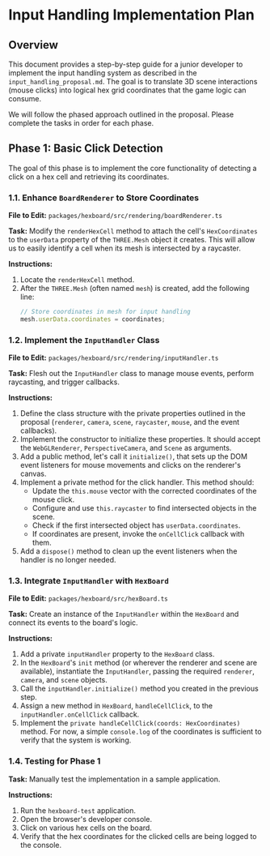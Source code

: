 # Input Handling Implementation Plan

## Overview

This document provides a step-by-step guide for a junior developer to implement the input handling system as described in the `input_handling_proposal.md`. The goal is to translate 3D scene interactions (mouse clicks) into logical hex grid coordinates that the game logic can consume.

We will follow the phased approach outlined in the proposal. Please complete the tasks in order for each phase.

## Phase 1: Basic Click Detection

The goal of this phase is to implement the core functionality of detecting a click on a hex cell and retrieving its coordinates.

### 1.1. Enhance `BoardRenderer` to Store Coordinates

**File to Edit:** `packages/hexboard/src/rendering/boardRenderer.ts`

**Task:** Modify the `renderHexCell` method to attach the cell's `HexCoordinates` to the `userData` property of the `THREE.Mesh` object it creates. This will allow us to easily identify a cell when its mesh is intersected by a raycaster.

**Instructions:**
1.  Locate the `renderHexCell` method.
2.  After the `THREE.Mesh` (often named `mesh`) is created, add the following line:
    ```typescript
    // Store coordinates in mesh for input handling
    mesh.userData.coordinates = coordinates;
    ```

### 1.2. Implement the `InputHandler` Class

**File to Edit:** `packages/hexboard/src/rendering/inputHandler.ts`

**Task:** Flesh out the `InputHandler` class to manage mouse events, perform raycasting, and trigger callbacks.

**Instructions:**
1.  Define the class structure with the private properties outlined in the proposal (`renderer`, `camera`, `scene`, `raycaster`, `mouse`, and the event callbacks).
2.  Implement the constructor to initialize these properties. It should accept the `WebGLRenderer`, `PerspectiveCamera`, and `Scene` as arguments.
3.  Add a public method, let's call it `initialize()`, that sets up the DOM event listeners for mouse movements and clicks on the renderer's canvas.
4.  Implement a private method for the click handler. This method should:
    *   Update the `this.mouse` vector with the corrected coordinates of the mouse click.
    *   Configure and use `this.raycaster` to find intersected objects in the scene.
    *   Check if the first intersected object has `userData.coordinates`.
    *   If coordinates are present, invoke the `onCellClick` callback with them.
5.  Add a `dispose()` method to clean up the event listeners when the handler is no longer needed.

### 1.3. Integrate `InputHandler` with `HexBoard`

**File to Edit:** `packages/hexboard/src/hexBoard.ts`

**Task:** Create an instance of the `InputHandler` within the `HexBoard` and connect its events to the board's logic.

**Instructions:**
1.  Add a private `inputHandler` property to the `HexBoard` class.
2.  In the `HexBoard`'s `init` method (or wherever the renderer and scene are available), instantiate the `InputHandler`, passing the required `renderer`, `camera`, and `scene` objects.
3.  Call the `inputHandler.initialize()` method you created in the previous step.
4.  Assign a new method in `HexBoard`, `handleCellClick`, to the `inputHandler.onCellClick` callback.
5.  Implement the `private handleCellClick(coords: HexCoordinates)` method. For now, a simple `console.log` of the coordinates is sufficient to verify that the system is working.

### 1.4. Testing for Phase 1

**Task:** Manually test the implementation in a sample application.

**Instructions:**

1.  Run the `hexboard-test` application.
2.  Open the browser's developer console.
3.  Click on various hex cells on the board.
4.  Verify that the hex coordinates for the clicked cells are being logged to the console.

